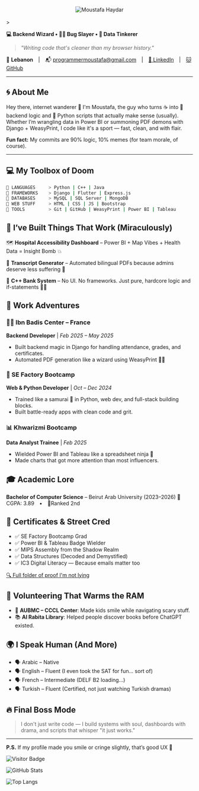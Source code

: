 <br/>
<div align="center">
<img src="[https://github.com/TheDebugger206/TheDebugger206/edit/main/name.gif](https://github.com/TheDebugger206/TheDebugger206/blob/main/name.gif)" alt="Moustafa Haydar" />
</div>
<br/>>

**💻 Backend Wizard • 🧙‍♂️ Bug Slayer • 🧠 Data Tinkerer**

> *"Writing code that's cleaner than my browser history."*

📍 **Lebanon** | 📬 [programmermoustafa@gmail.com](mailto:programmermoustafa@gmail.com) | [🔗 LinkedIn](https://linkedin.com/in/pg-moustafa) | [🐱 GitHub](https://github.com/PG-Moustafa)

---

## 🌀 About Me

Hey there, internet wanderer 👋 I'm Moustafa, the guy who turns ☕ into 🧠 backend logic and 🐍 Python scripts that actually make sense (usually). Whether I’m wrangling data in Power BI or summoning PDF demons with Django + WeasyPrint, I code like it's a sport — fast, clean, and with flair.

**Fun fact:** My commits are 90% logic, 10% memes (for team morale, of course).

---

## 💻 My Toolbox of Doom

```bash
🧰 LANGUAGES     > Python | C++ | Java
🧰 FRAMEWORKS    > Django | Flutter | Express.js
🧰 DATABASES     > MySQL | SQL Server | MongoDB
🧰 WEB STUFF     > HTML | CSS | JS | Bootstrap
🧰 TOOLS         > Git | GitHub | WeasyPrint | Power BI | Tableau
```

## 🧠 I’ve Built Things That Work (Miraculously)

🗺️ **Hospital Accessibility Dashboard** – Power BI + Map Vibes + Health Data = Insight Bomb 💥

📄 **Transcript Generator** – Automated bilingual PDFs because admins deserve less suffering 🧾

🏦 **C++ Bank System** – No UI. No frameworks. Just pure, hardcore logic and if-statements 🧠💥

## 🔧 Work Adventures

### 🧑‍💻 Ibn Badis Center – France

**Backend Developer** | *Feb 2025 – May 2025*

* Built backend magic in Django for handling attendance, grades, and certificates.
* Automated PDF generation like a wizard using WeasyPrint 🧙‍♂️

### 🚀 SE Factory Bootcamp

**Web & Python Developer** | *Oct – Dec 2024*

* Trained like a samurai 🥷 in Python, web dev, and full-stack building blocks.
* Built battle-ready apps with clean code and grit.

### 📊 Khwarizmi Bootcamp

**Data Analyst Trainee** | *Feb 2025*

* Wielded Power BI and Tableau like a spreadsheet ninja 🥷
* Made charts that got more attention than most influencers.

## 🎓 Academic Lore

**Bachelor of Computer Science** – Beirut Arab University (2023–2026)
🧠 CGPA: 3.89 • 🥈Ranked 2nd

## 📜 Certificates & Street Cred

* ✅ SE Factory Bootcamp Grad
* ✅ Power BI & Tableau Badge Wielder
* ✅ MIPS Assembly from the Shadow Realm
* ✅ Data Structures (Decoded and Demystified)
* ✅ IC3 Digital Literacy — Because emails matter too

[🔍 Full folder of proof I'm not lying](https://drive.google.com/drive/folders/1BC7biWWlNzPBjQLkYlqKrTTpWOTVC3p?usp=sharing)

## 💖 Volunteering That Warms the RAM

* 🧸 **AUBMC – CCCL Center**: Made kids smile while navigating scary stuff.
* 📚 **Al Rabita Library**: Helped people discover books before ChatGPT existed.

## 🌍 I Speak Human (And More)

* 🗣️ Arabic – Native
* 🗣️ English – Fluent (I even took the SAT for fun... sort of)
* 🗣️ French – Intermediate (DELF B2 loading...)
* 🗣️ Turkish – Fluent (Certified, not just watching Turkish dramas)

## 🔥 Final Boss Mode

> I don't just write code — I build systems with soul, dashboards with drama, and scripts that whisper "it just works."

---

**P.S.** If my profile made you smile or cringe slightly, that’s good UX 🧪

![Visitor Badge](https://komarev.com/ghpvc/?username=PG-Moustafa\&color=blue)

![GitHub Stats](https://github-readme-stats.vercel.app/api?username=PG-Moustafa\&show_icons=true\&theme=radical)

![Top Langs](https://github-readme-stats.vercel.app/api/top-langs/?username=PG-Moustafa\&layout=compact\&theme=radical)
